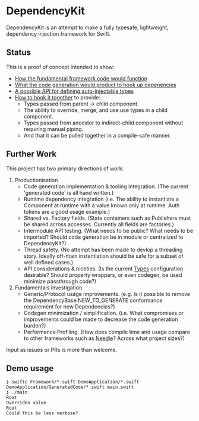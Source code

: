 # DependencyKit

DependencyKit is an attempt to make a fully typesafe, lightweight, dependency injection framework for Swift.

## Status
This is a proof of concept intended to show:
* [How the fundamental framework code would function](https://github.com/adam-zethraeus/DependencyKit/blob/mainline/Framework/DependencyKit.swift)
* [What the code generation would product to hook up depenencies](https://github.com/adam-zethraeus/DependencyKit/blob/mainline/DemoApplication/GeneratedCode/CodeGeneration.swift)
* [A possible API for defining auto-injectable types](https://github.com/adam-zethraeus/DependencyKit/blob/mainline/DemoApplication/Types.swift)
* [How to hook it together](https://github.com/adam-zethraeus/DependencyKit/tree/mainline/DemoApplication) to provide:
    * Types passed from parent -> child component.
    * The ability to override, merge, and use use types in a child component.
    * Types passed from ancestor to indirect-child component without requiring manual piping.
    * And that it can be pulled together in a compile-safe manner.


## Further Work
This project has two primary directions of work:
1. Productionisation
    * Code generation implementation & tooling integration. (The current 'generated code' is all hand written.)
    * Runtime dependency integration (i.e. The ability to instantiate a Component at runtime with a value known only at runtime. Auth tokens are a good usage example.)
    * Shared vs. Factory fields. (State containers such as Publishers must be shared across accesses. Currently all fields are factories.)
    * Intermodule API testing. (What needs to be public? What needs to be imported? Should code generation be in module or centralized to DependencyKit?)
    * Thread safety. (No attempt has been made to devlop a threading story. Ideally off-main instantiation should be safe for a subset of well defined cases.)
    * API considerations & niceties. (Is the current [Types](https://github.com/adam-zethraeus/DependencyKit/blob/mainline/DemoApplication/Types.swift) configuration desirable? Should property wrappers, or even codegen, be used minimize passthrough code?)
2. Fundamentals investigation
    * Generic/Protocol usage improvements. (e.g. Is it possible to remove the DependencyBase.NEW_TO_GENERATE conformance requirement for new Dependencies?)
    * Codegen minimization / simplification. (i.e. What compromises or improvements could be made to decrease the code generation burden?)
    * Performance Profiling. (How does compile time and usage compare to other frameworks such as [Needle](https://github.com/uber/needle)? Across what project sizes?)
    
Input as issues or PRs is more than welcome.

## Demo usage
```
❯ swiftc Framework/*.swift DemoApplication/*.swift DemoApplication/GeneratedCode/*.swift main.swift
❯ ./main
Root
Overriden value
Root
Could this be less verbose?
```
